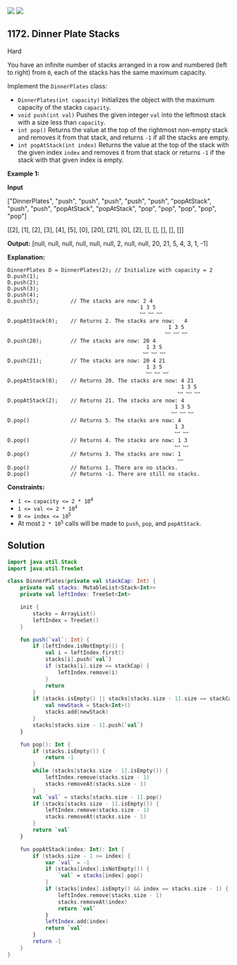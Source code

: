 [![](https://img.shields.io/github/stars/javadev/LeetCode-in-Kotlin?label=Stars&style=flat-square)](https://github.com/javadev/LeetCode-in-Kotlin)
[![](https://img.shields.io/github/forks/javadev/LeetCode-in-Kotlin?label=Fork%20me%20on%20GitHub%20&style=flat-square)](https://github.com/javadev/LeetCode-in-Kotlin/fork)

## 1172\. Dinner Plate Stacks

Hard

You have an infinite number of stacks arranged in a row and numbered (left to right) from `0`, each of the stacks has the same maximum capacity.

Implement the `DinnerPlates` class:

*   `DinnerPlates(int capacity)` Initializes the object with the maximum capacity of the stacks `capacity`.
*   `void push(int val)` Pushes the given integer `val` into the leftmost stack with a size less than `capacity`.
*   `int pop()` Returns the value at the top of the rightmost non-empty stack and removes it from that stack, and returns `-1` if all the stacks are empty.
*   `int popAtStack(int index)` Returns the value at the top of the stack with the given index `index` and removes it from that stack or returns `-1` if the stack with that given index is empty.

**Example 1:**

**Input** 

["DinnerPlates", "push", "push", "push", "push", "push", "popAtStack", "push", "push", "popAtStack", "popAtStack", "pop", "pop", "pop", "pop", "pop"] 

[[2], [1], [2], [3], [4], [5], [0], [20], [21], [0], [2], [], [], [], [], []]

**Output:** [null, null, null, null, null, null, 2, null, null, 20, 21, 5, 4, 3, 1, -1]

**Explanation:** 

    DinnerPlates D = DinnerPlates(2); // Initialize with capacity = 2
    D.push(1); 
    D.push(2); 
    D.push(3); 
    D.push(4); 
    D.push(5);          // The stacks are now: 2 4 
                                              1 3 5 
                                              ﹈ ﹈ ﹈ 
    D.popAtStack(0);    // Returns 2. The stacks are now:   4 
                                                       1 3 5 
                                                      ﹈ ﹈ ﹈ 
    D.push(20);         // The stacks are now: 20 4 
                                                1 3 5 
                                               ﹈ ﹈ ﹈ 
    D.push(21);         // The stacks are now: 20 4 21 
                                                1 3 5 
                                                ﹈ ﹈ ﹈ 
    D.popAtStack(0);    // Returns 20. The stacks are now: 4 21 
                                                           1 3 5 
                                                          ﹈ ﹈ ﹈ 
    D.popAtStack(2);    // Returns 21. The stacks are now: 4 
                                                         1 3 5 
                                                        ﹈ ﹈ ﹈ 
    D.pop()             // Returns 5. The stacks are now: 4 
                                                         1 3 
                                                         ﹈ ﹈ 
    D.pop()             // Returns 4. The stacks are now: 1 3 
                                                         ﹈ ﹈ 
    D.pop()             // Returns 3. The stacks are now: 1 
                                                          ﹈ 
    D.pop()             // Returns 1. There are no stacks. 
    D.pop()             // Returns -1. There are still no stacks.

**Constraints:**

*   <code>1 <= capacity <= 2 * 10<sup>4</sup></code>
*   <code>1 <= val <= 2 * 10<sup>4</sup></code>
*   <code>0 <= index <= 10<sup>5</sup></code>
*   At most <code>2 * 10<sup>5</sup></code> calls will be made to `push`, `pop`, and `popAtStack`.

## Solution

```kotlin
import java.util.Stack
import java.util.TreeSet

class DinnerPlates(private val stackCap: Int) {
    private val stacks: MutableList<Stack<Int>>
    private val leftIndex: TreeSet<Int>

    init {
        stacks = ArrayList()
        leftIndex = TreeSet()
    }

    fun push(`val`: Int) {
        if (leftIndex.isNotEmpty()) {
            val i = leftIndex.first()
            stacks[i].push(`val`)
            if (stacks[i].size == stackCap) {
                leftIndex.remove(i)
            }
            return
        }
        if (stacks.isEmpty() || stacks[stacks.size - 1].size == stackCap) {
            val newStack = Stack<Int>()
            stacks.add(newStack)
        }
        stacks[stacks.size - 1].push(`val`)
    }

    fun pop(): Int {
        if (stacks.isEmpty()) {
            return -1
        }
        while (stacks[stacks.size - 1].isEmpty()) {
            leftIndex.remove(stacks.size - 1)
            stacks.removeAt(stacks.size - 1)
        }
        val `val` = stacks[stacks.size - 1].pop()
        if (stacks[stacks.size - 1].isEmpty()) {
            leftIndex.remove(stacks.size - 1)
            stacks.removeAt(stacks.size - 1)
        }
        return `val`
    }

    fun popAtStack(index: Int): Int {
        if (stacks.size - 1 >= index) {
            var `val` = -1
            if (stacks[index].isNotEmpty()) {
                `val` = stacks[index].pop()
            }
            if (stacks[index].isEmpty() && index == stacks.size - 1) {
                leftIndex.remove(stacks.size - 1)
                stacks.removeAt(index)
                return `val`
            }
            leftIndex.add(index)
            return `val`
        }
        return -1
    }
}
```